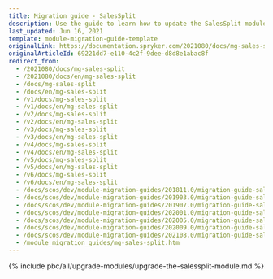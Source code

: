 ```yaml
---
title: Migration guide - SalesSplit
description: Use the guide to learn how to update the SalesSplit module.
last_updated: Jun 16, 2021
template: module-migration-guide-template
originalLink: https://documentation.spryker.com/2021080/docs/mg-sales-split
originalArticleId: 69221dd7-e110-4c2f-9dee-d8d8e1abac8f
redirect_from:
  - /2021080/docs/mg-sales-split
  - /2021080/docs/en/mg-sales-split
  - /docs/mg-sales-split
  - /docs/en/mg-sales-split
  - /v1/docs/mg-sales-split
  - /v1/docs/en/mg-sales-split
  - /v2/docs/mg-sales-split
  - /v2/docs/en/mg-sales-split
  - /v3/docs/mg-sales-split
  - /v3/docs/en/mg-sales-split
  - /v4/docs/mg-sales-split
  - /v4/docs/en/mg-sales-split
  - /v5/docs/mg-sales-split
  - /v5/docs/en/mg-sales-split
  - /v6/docs/mg-sales-split
  - /v6/docs/en/mg-sales-split
  - /docs/scos/dev/module-migration-guides/201811.0/migration-guide-salessplit.html
  - /docs/scos/dev/module-migration-guides/201903.0/migration-guide-salessplit.html
  - /docs/scos/dev/module-migration-guides/201907.0/migration-guide-salessplit.html
  - /docs/scos/dev/module-migration-guides/202001.0/migration-guide-salessplit.html
  - /docs/scos/dev/module-migration-guides/202005.0/migration-guide-salessplit.html
  - /docs/scos/dev/module-migration-guides/202009.0/migration-guide-salessplit.html
  - /docs/scos/dev/module-migration-guides/202108.0/migration-guide-salessplit.html
  - /module_migration_guides/mg-sales-split.htm
---
```


{% include pbc/all/upgrade-modules/upgrade-the-salessplit-module.md %} <!-- To edit, see /_includes/pbc/all/upgrade-modules/upgrade-the-salessplit-module.md -->
